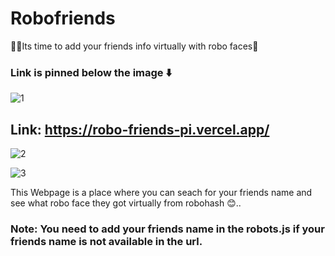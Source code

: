 # Robofriends

✌🏻Its time to add your friends info virtually with robo faces🤖

### Link is pinned below the image ⬇️

![1](https://user-images.githubusercontent.com/64945040/230760099-222bf22f-9d98-40d6-bd8c-e8552e16d91b.png)


## Link: https://robo-friends-pi.vercel.app/ 

![2](https://user-images.githubusercontent.com/64945040/230760111-1faf9702-842e-45f0-b255-3a3061f34626.png)

![3](https://user-images.githubusercontent.com/64945040/230760117-efe547e2-2090-4dbd-b6b9-961617f80d91.png)

This Webpage is a place where you can seach for your friends name and see what robo face they got virtually from robohash 😊.. 

### Note: You need to add your friends name in the robots.js if your friends name is not available in the url. 
